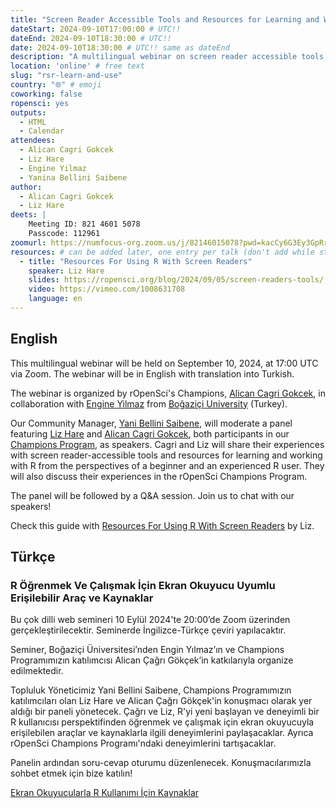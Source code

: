 ```yaml
---
title: "Screen Reader Accessible Tools and Resources for Learning and Working with R"
dateStart: 2024-09-10T17:00:00 # UTC!!
dateEnd: 2024-09-10T18:30:00 # UTC!!
date: 2024-09-10T18:30:00 # UTC!! same as dateEnd
description: "A multilingual webinar on screen reader accessible tools and resources for learning and working with R organized by our rOpenSci Champions with the Boğaziçi University (Turkey)."
location: 'online' # free text
slug: "rsr-learn-and-use"
country: "🌐" # emoji
coworking: false
ropensci: yes
outputs:
  - HTML
  - Calendar
attendees:
  - Alican Cagri Gokcek
  - Liz Hare
  - Engine Yilmaz
  - Yanina Bellini Saibene
author:
  - Alican Cagri Gokcek
  - Liz Hare
deets: |
    Meeting ID: 821 4601 5078
    Passcode: 112961
zoomurl: https://numfocus-org.zoom.us/j/82146015078?pwd=kacCy6G3Ey3GpRrVmxIu7Nqq6q8EHn.1
resources: # can be added later, one entry per talk (don't add while still empty, add once there are resources)
  - title: "Resources For Using R With Screen Readers"
    speaker: Liz Hare
    slides: https://ropensci.org/blog/2024/09/05/screen-readers-tools/ 
    video: https://vimeo.com/1008631708
    language: en
---
```


## English

This multilingual webinar will be held on September 10, 2024, at 17:00 UTC via Zoom. The webinar will be in English with translation into Turkish.

The webinar is organized by rOpenSci's Champions, [Alican Cagri Gokcek](/author/alican-cagri-gokcek/), in collaboration with [Engine Yilmaz](http://www.drenginyilmaz.net) from [Boğaziçi University](https://bogazici.edu.tr/en-US/Index) (Turkey).

Our Community Manager, [Yani Bellini Saibene](/author/yanina-bellini-saibene/), will moderate a panel featuring [Liz Hare](/author/liz-hare/) and [Alican Cagri Gokcek](/author/alican-cagri-gokcek/), both participants in our [Champions Program](/champions/), as speakers. Cagri and Liz will share their experiences with screen reader-accessible tools and resources for learning and working with R from the perspectives of a beginner and an experienced R user. They will also discuss their experiences in the rOpenSci Champions Program.

The panel will be followed by a Q&A session. Join us to chat with our speakers! 

Check this guide with [Resources For Using R With Screen Readers](/blog/2024/09/05/screen-readers-tools/) by Liz.

## Türkçe

### R Öğrenmek Ve Çalışmak İçin Ekran Okuyucu Uyumlu Erişilebilir Araç ve Kaynaklar 

Bu çok dilli web semineri 10 Eylül 2024'te 20:00’de Zoom üzerinden gerçekleştirilecektir. Seminerde İngilizce-Türkçe çeviri yapılacaktır.

Seminer, Boğaziçi Üniversitesi’nden Engin Yılmaz’ın ve Champions Programımızın  katılımcısı Alican Çağrı Gökçek’in  katkılarıyla organize edilmektedir.

Topluluk Yöneticimiz Yani Bellini Saibene, Champions Programımızın katılımcıları olan Liz Hare ve Alican Çağrı Gökçek'in konuşmacı olarak yer aldığı bir paneli yönetecek. Çağrı ve Liz, R'yi yeni başlayan ve deneyimli bir R kullanıcısı perspektifinden öğrenmek ve çalışmak için ekran okuyucuyla erişilebilen araçlar ve kaynaklarla ilgili deneyimlerini paylaşacaklar. Ayrıca rOpenSci Champions Programı'ndaki deneyimlerini tartışacaklar.

Panelin ardından soru-cevap oturumu düzenlenecek. Konuşmacılarımızla sohbet etmek için bize katılın!

[Ekran Okuyucularla R Kullanımı İçin Kaynaklar](/tr/blog/2024/09/05/ekran_okuyucularla_r_kullanımı_i̇çin_kaynaklar/)